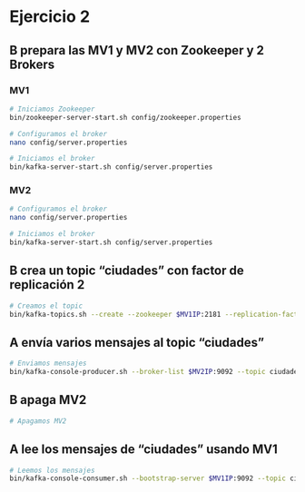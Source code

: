 # Ejercicio 2

## B prepara las MV1 y MV2 con Zookeeper y 2 Brokers

### MV1

```bash
# Iniciamos Zookeeper
bin/zookeeper-server-start.sh config/zookeeper.properties

# Configuramos el broker
nano config/server.properties

# Iniciamos el broker
bin/kafka-server-start.sh config/server.properties
```

### MV2

```bash
# Configuramos el broker
nano config/server.properties

# Iniciamos el broker
bin/kafka-server-start.sh config/server.properties
```

## B crea un topic “ciudades” con factor de replicación 2

```bash
# Creamos el topic
bin/kafka-topics.sh --create --zookeeper $MV1IP:2181 --replication-factor 2 --partitions 1 --topic ciudades
```

## A envía varios mensajes al topic “ciudades”

```bash
# Enviamos mensajes
bin/kafka-console-producer.sh --broker-list $MV2IP:9092 --topic ciudades
```

## B apaga MV2

```bash
# Apagamos MV2
```

## A lee los mensajes de “ciudades” usando MV1

```bash
# Leemos los mensajes
bin/kafka-console-consumer.sh --bootstrap-server $MV1IP:9092 --topic ciudades --from-beginning
```
